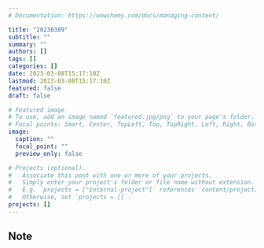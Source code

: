 ```yaml
---
# Documentation: https://wowchemy.com/docs/managing-content/

title: "20230309"
subtitle: ""
summary: ""
authors: []
tags: []
categories: []
date: 2023-03-08T15:17:10Z
lastmod: 2023-03-08T15:17:10Z
featured: false
draft: false

# Featured image
# To use, add an image named `featured.jpg/png` to your page's folder.
# Focal points: Smart, Center, TopLeft, Top, TopRight, Left, Right, BottomLeft, Bottom, BottomRight.
image:
  caption: ""
  focal_point: ""
  preview_only: false

# Projects (optional).
#   Associate this post with one or more of your projects.
#   Simply enter your project's folder or file name without extension.
#   E.g. `projects = ["internal-project"]` references `content/project/deep-learning/index.md`.
#   Otherwise, set `projects = []`.
projects: []
---
```


## Note

